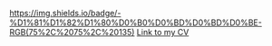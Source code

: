 https://img.shields.io/badge/-%D1%81%D1%82%D1%80%D0%B0%D0%BD%D0%BD%D0%BE-RGB(75%2C%2075%2C%20135)
[Link to my CV](https://drive.google.com/file/d/1ifuFhIPVT4Vq5HEmPWKTfyj5uIxmqMYv/view?usp=share_link)
